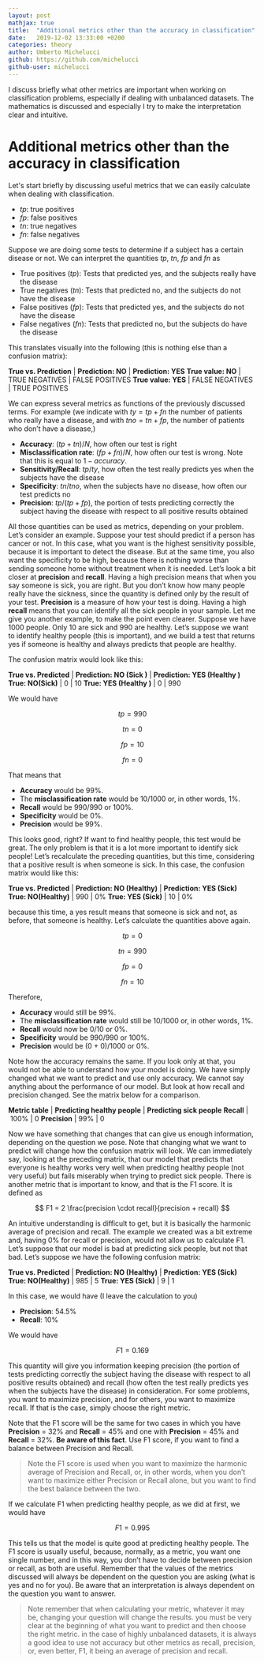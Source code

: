 ```yaml
---
layout: post
mathjax: true
title:  "Additional metrics other than the accuracy in classification"
date:   2019-12-02 13:33:00 +0200
categories: theory
author: Umberto Michelucci
github: https://github.com/michelucci
github-user: michelucci
---
```


I discuss briefly what other metrics are important when working on
classification problems, especially if dealing with unbalanced datasets.
The mathematics is discussed and especially I try to make the interpretation
clear and intuitive.
<!--more-->

# Additional metrics other than the accuracy in classification

Let's start briefly by discussing useful metrics that we can easily calculate
when dealing with classification.

- $tp$: true positives
- $fp$: false positives
- $tn$: true negatives
- $fn$: false negatives

Suppose we are doing some tests to determine if a subject has a certain disease or not.
We can interpret the quantities $tp$, $tn$, $fp$ and $fn$ as

- True positives ($tp$): Tests that predicted yes, and the subjects really have the disease
- True negatives ($tn$): Tests that predicted no, and the subjects do not have the disease
- False positives ($fp$): Tests that predicted yes, and the subjects do not have the disease
- False negatives ($fn$): Tests that predicted no, but the subjects do have the disease

This translates visually into the following (this is nothing else than a confusion
    matrix):

 **True vs. Prediction** | **Prediction: NO** | **Prediction: YES**
**True value: NO** | TRUE NEGATIVES | FALSE POSITIVES
**True value: YES** | FALSE NEGATIVES | TRUE POSITIVES

We can express several metrics as functions of the previously discussed terms. For
example (we indicate with $ty = tp + fn$ the number of patients who really have a disease, and
    with $tno = tn + fp$, the number of patients who don’t have a disease,)

- **Accuracy**: $(tp + tn)/N$, how often our test is right
- **Misclassification rate**: $(fp + fn)/N$, how often our test is wrong. Note that this is equal to $1 − accuracy$.
- **Sensitivity/Recall**: $tp/ty$, how often the test really predicts yes when the subjects have the disease
- **Specificity**: $tn/tno$, when the subjects have no disease, how often our test predicts no
- **Precision**: $tp/(tp + fp)$, the portion of tests predicting correctly the subject having the disease with respect to all positive results obtained

All those quantities can be used as metrics, depending on your problem. Let’s consider an example. Suppose your test should predict if a person has cancer or not. In this case, what you want is the highest sensitivity possible, because it is important to detect the disease. But at the same time, you also want the specificity to be high, because there is nothing worse than sending someone home without treatment when it is needed.
Let’s look a bit closer at **precision** and **recall**. Having a high precision means that when you say someone is sick, you are right. But you don’t know how many people really have the sickness, since the quantity is defined only by the result of your test. **Precision**
is a measure of how your test is doing. Having a high **recall** means that you can identify all the sick people in your sample. Let me give you another example, to make the point even clearer. Suppose we have 1000 people. Only 10 are sick and 990 are healthy. Let’s suppose we want to identify healthy people (this is important), and we build a test
that returns yes if someone is healthy and always predicts that people are healthy.

The confusion matrix would look like this:

**True vs. Predicted** | **Prediction: NO (Sick )** | **Prediction: YES (Healthy )**
**True: NO(Sick)** | 0 | 10
**True: YES (Healthy )** | 0 | 990

We would have

$$tp = 990$$

$$tn = 0$$

$$fp = 10 $$

$$fn = 0$$

That means that
- **Accuracy** would be 99%.
- The **misclassification rate** would be 10/1000 or, in other words, 1%.
- **Recall** would be 990/990 or 100%.
- **Specificity** would be 0%.
- **Precision** would be 99%.

This looks good, right? If want to find healthy people, this test would be great. The only problem is that it is a lot more important to identify sick people! Let’s recalculate the preceding quantities, but this time, considering that a positive result is when someone is sick. In this case, the confusion matrix would like this:

**True vs. Predicted** | **Prediction: NO (Healthy)** | **Prediction: YES (Sick)**
**True: NO(Healthy)** | 990 | 0%
**True: YES (Sick)** | 10 | 0%

because this time, a yes result means that someone is sick and not, as before, that
someone is healthy. Let’s calculate the quantities above again.

$$tp = 0$$

$$tn = 990$$

$$fp = 0$$

$$fn = 10$$


Therefore,

- **Accuracy** would still be 99%.
- The **misclassification rate** would still be 10/1000 or, in other words, 1%.
- **Recall** would now be 0/10 or 0%.
- **Specificity** would be 990/990 or 100%.
- **Precision** would be (0 + 0)/1000 or 0%.

Note how the accuracy remains the same. If you look only at that, you would not be able to understand how your model is doing. We have simply changed what we want to predict and use only accuracy. We cannot say anything about the performance of our model. But look at how recall and precision changed. See the matrix below for a comparison.

**Metric table** | **Predicting healthy people** | **Predicting sick people**
**Recall** | 100%  | 0
**Precision** | 99% | 0

Now we have something that changes that can give us enough information, depending on the question we pose. Note that changing what we want to predict will change how the confusion matrix will look. We can immediately say, looking at the preceding matrix, that our model that predicts that everyone is healthy works very well when predicting healthy people (not very useful) but fails miserably when trying to predict sick people.
There is another metric that is important to know, and that is the F1 score. It is defined as

$$
F1 = 2 \frac{precision \cdot recall}{precision + recall}
$$

An intuitive understanding is difficult to get, but it is basically the harmonic average of precision and recall. The example we created was a bit extreme and, having 0% for recall or precision, would not allow us to calculate F1. Let’s suppose that our model
is bad at predicting sick people, but not that bad. Let’s suppose we have the following confusion matrix:

**True vs. Predicted** | **Prediction: NO (Healthy)** | **Prediction: YES (Sick)**
**True: NO(Healthy)** | 985 | 5
**True: YES (Sick)** | 9 | 1

In this case, we would have (I leave the calculation to you)
- **Precision**: 54.5%
- **Recall**: 10%

We would have

$$
F1 = 0.169
$$

This quantity will give you information keeping precision (the portion of tests predicting correctly the subject having the disease with respect to all positive results obtained) and recall (how often the test really predicts yes when the subjects have the disease) in consideration. For some problems, you want to maximize precision, and for others, you want to maximize recall. If that is the case, simply choose the right metric.

Note that the F1 score will be the same for two cases in which you have **Precision**    = 32% and **Recall** = 45% and one with **Precision** = 45% and **Recall** = 32%. **Be aware of this fact**. Use F1 score, if you want to find a balance between Precision and Recall.

> Note the F1 score is used when you want to maximize the harmonic average of Precision and Recall, or, in other words, when you don’t want to maximize either Precision or Recall alone, but you want to find the best balance between the two.

If we calculate F1 when predicting healthy people, as we did at first, we would have

$$
F1 = 0.995
$$

This tells us that the model is quite good at predicting healthy people.
The F1 score is usually useful, because, normally, as a metric, you want one single number, and in this way, you don’t have to decide between precision or recall, as
both are useful. Remember that the values of the metrics discussed will always be dependent on the question you are asking (what is yes and no for you). Be aware that an interpretation is always dependent on the question you want to answer.

> Note remember that when calculating your metric, whatever it may be, changing your question will change the results. you must be very clear at the beginning of what you want to predict and then choose the right metric. in the case of highly unbalanced datasets, it is always a good idea to use not accuracy but other metrics as recall, precision, or, even better, F1, it being an average of precision and recall.
